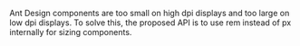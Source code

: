 Ant Design components are too small on high dpi displays and too large on low dpi displays. To solve this, the proposed API is to use rem instead of px internally for sizing components.
